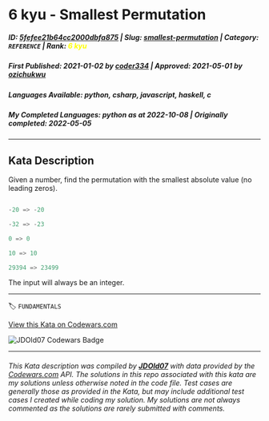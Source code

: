 # 6 kyu - Smallest Permutation

##### **ID**: [5fefee21b64cc2000dbfa875](https://www.codewars.com/kata/5fefee21b64cc2000dbfa875) | **Slug**: [smallest-permutation](https://www.codewars.com/kata/5fefee21b64cc2000dbfa875) | **Category**: `REFERENCE` | **Rank**: <span style="color:yellow">6 kyu</span>

##### **First Published**: 2021-01-02 ***by*** [coder334](https://www.codewars.com/users/coder334) | **Approved**: 2021-05-01 ***by*** [ozichukwu](https://www.codewars.com/users/ozichukwu)

##### **Languages Available**: python, csharp, javascript, haskell, c

##### **My Completed Languages**: python ***as at*** 2022-10-08 | **Originally completed**: 2022-05-05

---

## Kata Description


Given a number, find the permutation with the smallest absolute value (no leading zeros).



```python

-20 => -20

-32 => -23

0 => 0

10 => 10

29394 => 23499

```



The input will always be an integer.

---


🏷 `FUNDAMENTALS`


[View this Kata on Codewars.com](https://www.codewars.com/kata/5fefee21b64cc2000dbfa875)

![](https://www.codewars.com/users/jdold07/badges/large "JDOld07 Codewars Badge")

---

###### *This Kata description was compiled by [**JDOld07**](https://tpstech.dev) with data provided by the [Codewars.com](https://www.codewars.com) API.  The solutions in this repo associated with this kata are my solutions unless otherwise noted in the code file.  Test cases are generally those as provided in the Kata, but may include additional test cases I created while coding my solution.  My solutions are not always commented as the solutions are rarely submitted with comments.*
